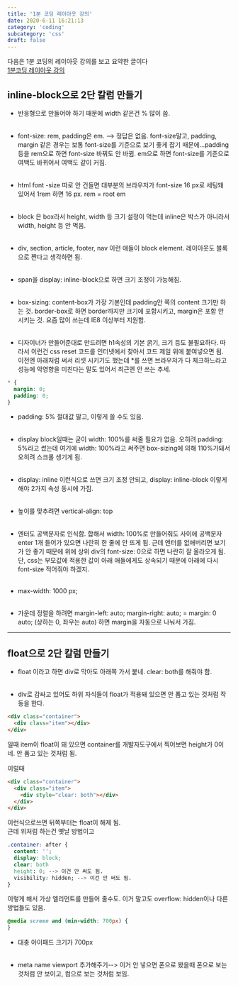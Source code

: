 ```yaml
---
title: '1분 코딩 레이아웃 강의'
date: 2020-6-11 16:21:13
category: 'coding'
subcategory: 'css'
draft: false
---
```


다음은 1분 코딩의 레이아웃 강의를 보고 요약한 글이다  
[1분코딩 레이아웃 강의](https://www.youtube.com/watch?v=Zny5Vxqk6Mk)

## inline-block으로 2단 칼럼 만들기

- 반응형으로 만들어야 하기 때문에 width 같은건 % 많이 씀.
  <br /><br />

- font-size: rem, padding은 em. --> 정답은 없음. font-size말고, padding, margin 같은 경우는 보통 font-size를 기준으로 보기 좋게 잡기 때문에...padding 등을 rem으로 하면 font-size 바꿔도 안 바뀜. em으로 하면 font-size를 기준으로 여백도 바뀌어서 여백도 같이 커짐.
  <br /><br />

- html font -size 따로 안 건들면 대부분의 브라우저가 font-size 16 px로 세팅돼 있어서 1rem 하면 16 px.
  rem = root em
  <br/><br/>

- block 은 box라서 height, width 등 크기 설정이 먹는데 inline은 박스가 아니라서 width, height 등 안 먹음.<br/><br/>

- div, section, article, footer, nav 이런 애들이 block element.
  레이아웃도 블록으로 짠다고 생각하면 됨.<br/><br/>

- span을 display: inline-block으로 하면 크기 조정이 가능해짐.<br/><br/>

- box-sizing: content-box가 가장 기본인데 padding안 쪽의 content 크기만 하는 것.
  border-box로 하면 border까지만 크기에 포함시키고, margin은 포함 안 시키는 것. 요즘 많이 쓰는데 IE8 이상부터 지원함.<br/><br/>

- 디자이너가 만들어준대로 만드려면 h1속성의 기본 굵기, 크기 등도 불필요하다.
  따라서 이런건 css reset 코드를 인터넷에서 찾아서 코드 제일 위에 붙여넣으면 됨.
  이전엔 아래처럼 써서 리셋 시키기도 했는데 \*를 쓰면 브라우저가 다 체크하느라고 성능에 악영향을 미친다는 말도 있어서 최근엔 안 쓰는 추세.

```css
* {
  margin: 0;
  padding: 0;
}
```

- padding: 5% 절대값 말고, 이렇게 쓸 수도 있음.<br/><br/>

- display block일때는 굳이 width: 100%를 써줄 필요가 없음. 오히려 padding: 5%라고 썼는데 여기에 width: 100%라고 써주면 box-sizing에 의해 110%가돼서 오히려 스크롤 생기게 됨.<br/><br/>

- display: inline 이런식으로 쓰면 크기 조정 안되고, display: inline-block 이렇게 해야 2가지 속성 동시에 가짐.<br/><br/>

- 높이를 맞추려면 vertical-align: top<br/><br/>

- 엔터도 공백문자로 인식함. 합해서 width: 100%로 만들어줘도 사이에 공백문자 enter 1개 들어가 있으면 나란히 한 줄에 안 뜨게 됨.
  근데 엔터를 없애버리면 보기가 안 좋기 때문에 위에 상위 div의 font-size: 0으로 하면 나란히 잘 올라오게 됨.
  단, css는 부모값에 적용한 값이 아래 애들에게도 상속되기 때문에 아래에 다시 font-size 적어줘야 하겠지.<br/><br/>

- max-width: 1000 px;<br/><br/>

- 가운데 정렬을 하려면
  margin-left: auto;
  margin-right: auto;
  = margin: 0 auto; (상하는 0, 좌우는 auto)
  하면 margin을 자동으로 나눠서 가짐.

---

## float으로 2단 칼럼 만들기

- float 이라고 하면 div로 막아도 아래쪽 가서 붙네. clear: both를 해줘야 함.<br/><br/>

- div로 감싸고 있어도 하위 자식들이 float가 적용돼 있으면 안 품고 있는 것처럼 작동을 한다.

```html
<div class="container">
  <div class="item"></div>
</div>
```

일때 item이 float이 돼 있으면 container를 개발자도구에서 찍어보면 height가 0이네. 안 품고 있는 것처럼 됨.

이럴때

```html
<div class="container">
  <div class="item">
    <div style="clear: both"></div>
  </div>
</div>
```

이런식으로쓰면 뒤쪽부터는 float이 해제 됨.  
근데 위처럼 하는건 옛날 방법이고

```css
.container: after {
  content: '';
  display: block;
  clear: both
  height: 0; --> 이건 안 써도 됨.
  visibility: hidden; --> 이건 안 써도 됨.
}
```

이렇게 해서 가상 엘리먼트를 만들어 줄수도.
이거 말고도 overflow: hidden이나 다른 방법들도 있음.

```css
@media screen and (min-width: 700px) {
}
```

- 대충 아이패드 크기가 700px<br/><br/>

- meta name viewport 추가해주기--> 이거 안 넣으면 폰으로 봤을때 폰으로 보는 것처럼 안 보이고, 컴으로 보는 것처럼 보임.<br/><br/>
